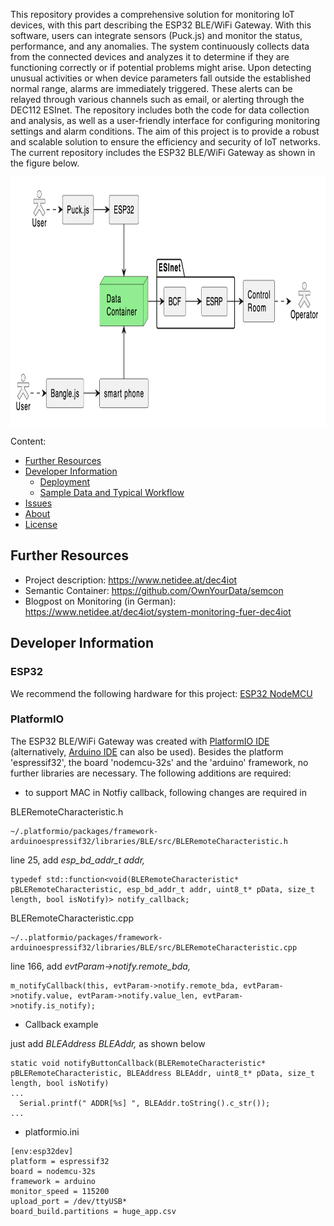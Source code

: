 
This repository provides a comprehensive solution for monitoring IoT devices, with this part describing the ESP32 BLE/WiFi Gateway. With this software, users can integrate sensors (Puck.js) and monitor the status, performance, and any anomalies. The system continuously collects data from the connected devices and analyzes it to determine if they are functioning correctly or if potential problems might arise. Upon detecting unusual activities or when device parameters fall outside the established normal range, alarms are immediately triggered. These alerts can be relayed through various channels such as email, or alerting through the DEC112 ESInet. The repository includes both the code for data collection and analysis, as well as a user-friendly interface for configuring monitoring settings and alarm conditions. The aim of this project is to provide a robust and scalable solution to ensure the efficiency and security of IoT networks. The current repository includes the ESP32 BLE/WiFi Gateway as shown in the figure below.

<img align="center" src="https://raw.githubusercontent.com/dec112/dc-iot/main/app/assets/images/system.png" height="400">

Content:
* [Further Resources](#further-resources)
* [Developer Information](#developer-information)
    * [Deployment](#deployment)
    * [Sample Data and Typical Workflow](#sample-data-and-typical-workflow)
* [Issues](#issues)
* [About](#about)
* [License](#license)

## Further Resources
* Project description: https://www.netidee.at/dec4iot    
* Semantic Container: https://github.com/OwnYourData/semcon    
* Blogpost on Monitoring (in German): https://www.netidee.at/dec4iot/system-monitoring-fuer-dec4iot

## Developer Information

### ESP32

We recommend the following hardware for this project: [ESP32 NodeMCU](https://www.berrybase.at/esp32-nodemcu-development-board?c=2473)

### PlatformIO

The ESP32 BLE/WiFi Gateway was created with [PlatformIO IDE](https://platformio.org/) (alternatively, [Arduino IDE](https://www.arduino.cc/en/software) can also be used). Besides the platform 'espressif32', the board 'nodemcu-32s' and the 'arduino' framework, no further libraries are necessary. The following additions are required:

- to support MAC in Notfiy callback, following changes are required in

BLERemoteCharacteristic.h
`````
~/.platformio/packages/framework-arduinoespressif32/libraries/BLE/src/BLERemoteCharacteristic.h
`````

line 25, add <em>esp_bd_addr_t addr,</em>

`````
typedef std::function<void(BLERemoteCharacteristic* pBLERemoteCharacteristic, esp_bd_addr_t addr, uint8_t* pData, size_t length, bool isNotify)> notify_callback;
`````

BLERemoteCharacteristic.cpp

`````
~/..platformio/packages/framework-arduinoespressif32/libraries/BLE/src/BLERemoteCharacteristic.cpp
`````

line 166, add <em>evtParam->notify.remote_bda,</em>

`````
m_notifyCallback(this, evtParam->notify.remote_bda, evtParam->notify.value, evtParam->notify.value_len, evtParam->notify.is_notify);
`````

- Callback example

just add <em>BLEAddress BLEAddr,</em> as shown below

`````
static void notifyButtonCallback(BLERemoteCharacteristic* pBLERemoteCharacteristic, BLEAddress BLEAddr, uint8_t* pData, size_t length, bool isNotify)
...
  Serial.printf(" ADDR[%s] ", BLEAddr.toString().c_str());
...
`````
- platformio.ini

`````
[env:esp32dev]
platform = espressif32
board = nodemcu-32s
framework = arduino
monitor_speed = 115200
upload_port = /dev/ttyUSB*
board_build.partitions = huge_app.csv
`````
